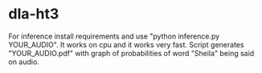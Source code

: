 # dla-ht3


For inference install requirements and use "python inference.py YOUR_AUDIO". It works on cpu and it works very fast. 
Script generates "YOUR_AUDIO.pdf" with graph of probabilities of word "Sheila" being said on audio.  
